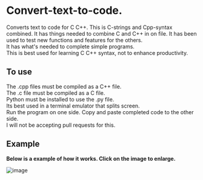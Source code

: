 # Convert-text-to-code.
Converts text to code for C C++.
This is C-strings and Cpp-syntax combined.
It has things needed to combine C and C++ in on file.
It has been used to test new functions and features for the others.<br>
It has what's needed to complete simple programs.<br>
This is best used for learning C C++ syntax, not to enhance productivity.
## To use
The .cpp files must be compiled as a C++ file.<br>
The .c file must be compiled as a C file.<br>
Python must be installed to use the .py file.<br>
Its best used in a terminal emulator that splits screen.<br>
Run the program on one side. Copy and paste completed code to the other side.    
I will not be accepting pull requests for this.
## Example
**Below is a example of how it works.  Click on the image to enlarge.**

![image](https://github.com/user-attachments/assets/7b9c3f9e-5c21-48df-a3a9-64451fffabb3)
